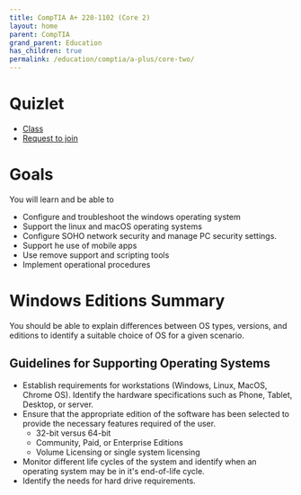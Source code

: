 ```yaml
---
title: CompTIA A+ 220-1102 (Core 2)
layout: home
parent: CompTIA
grand_parent: Education
has_children: true
permalink: /education/comptia/a-plus/core-two/
---
```


# Quizlet

- [Class](https://quizlet.com/class/27738448/)
- [Request to join](https://quizlet.com/join/Pc2Qcsm8x)

# Goals

You will learn and be able to

- Configure and troubleshoot the windows operating system
- Support the linux and macOS operating systems
- Configure SOHO network security and manage PC security settings.
- Support he use of mobile apps
- Use remove support and scripting tools
- Implement operational procedures

# Windows Editions Summary

You should be able to explain differences between OS types, versions, and editions to identify a suitable choice of OS for a given scenario.

## Guidelines for Supporting Operating Systems

- Establish requirements for workstations (Windows, Linux, MacOS, Chrome OS). Identify the hardware specifications such as Phone, Tablet, Desktop, or server.
- Ensure that the appropriate edition of the software has been selected to provide the necessary features required of the user.
  - 32-bit versus 64-bit
  - Community, Paid, or Enterprise Editions
  - Volume Licensing or single system licensing
-  Monitor different life cycles of the system and identify when an operating system may be in it's end-of-life cycle.
-  Identify the needs for hard drive requirements.
